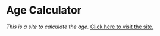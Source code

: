 # Age Calculator
*This is a site to calculate the age.*
[Click here to visit the site.](https://gurvinderjii.github.io/agecalc.github.io/)
